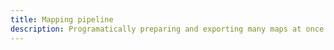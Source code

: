 ```yaml
---
title: Mapping pipeline
description: Programatically preparing and exporting many maps at once.
---
```

